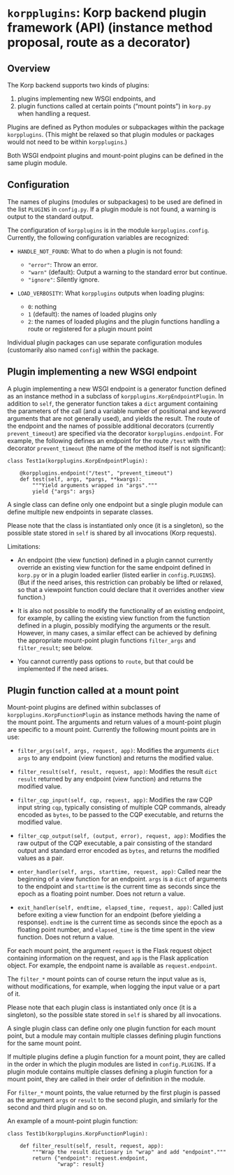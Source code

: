 
# `korpplugins`: Korp backend plugin framework (API) (instance method proposal, route as a decorator)


## Overview

The Korp backend supports two kinds of plugins:

1. plugins implementing new WSGI endpoints, and
2. plugin functions called at certain points (“mount points”) in
   `korp.py` when handling a request.

Plugins are defined as Python modules or subpackages within the
package `korpplugins`. (This might be relaxed so that plugin modules
or packages would not need to be within `korpplugins`.)

Both WSGI endpoint plugins and mount-point plugins can be defined in
the same plugin module.


## Configuration

The names of plugins (modules or subpackages) to be used are defined
in the list `PLUGINS` in `config.py`. If a plugin module is not found,
a warning is output to the standard output.

The configuration of `korpplugins` is in the module
`korpplugins.config`. Currently, the following configuration variables
are recognized:

- `HANDLE_NOT_FOUND`: What to do when a plugin is not found:
    - `"error"`: Throw an error.
    - `"warn"` (default): Output a warning to the standard error but
      continue.
    - `"ignore"`: Silently ignore.

- `LOAD_VERBOSITY`: What `korpplugins` outputs when loading plugins:
    - `0`: nothing
    - `1` (default): the names of loaded plugins only
    - `2`: the names of loaded plugins and the plugin functions
      handling a route or registered for a plugin mount point

Individual plugin packages can use separate configuration modules
(customarily also named `config`) within the package.


## Plugin implementing a new WSGI endpoint

A plugin implementing a new WSGI endpoint is a generator function
defined as an instance method in a subclass of
`korpplugins.KorpEndpointPlugin`. In addition to `self`, the generator
function takes a `dict` argument containing the parameters of the call
(and a variable number of positional and keyword arguments that are
not generally used), and yields the result. The route of the endpoint
and the names of possible additional decorators (currently
`prevent_timeout`) are specified via the decorator
`korpplugins.endpoint`. For example, the following defines an endpoint
for the route `/test` with the decorator `prevent_timeout` (the name
of the method itself is not significant):

    class Test1a(korpplugins.KorpEndpointPlugin):

        @korpplugins.endpoint("/test", "prevent_timeout")
        def test(self, args, *pargs, **kwargs):
            """Yield arguments wrapped in "args"."""
            yield {"args": args}

A single class can define only one endpoint but a single plugin module
can define multiple new endpoints in separate classes.

Please note that the class is instantiated only once (it is a
singleton), so the possible state stored in `self` is shared by all
invocations (Korp requests).

Limitations:

- An endpoint (the view function) defined in a plugin cannot currently
  override an existing view function for the same endpoint defined in
  `korp.py` or in a plugin loaded earlier (listed earlier in
  `config.PLUGINS`). (But if the need arises, this restriction can
  probably be lifted or relaxed, so that a viewpoint function could
  declare that it overrides another view function.)

- It is also not possible to modify the functionality of an existing
  endpoint, for example, by calling the existing view function from
  the function defined in a plugin, possibly modifying the arguments
  or the result. However, in many cases, a similar effect can be
  achieved by defining the appropriate mount-point plugin functions
  `filter_args` and `filter_result`; see below.

- You cannot currently pass options to `route`, but that could be
  implemented if the need arises.


## Plugin function called at a mount point

Mount-point plugins are defined within subclasses of
`korpplugins.KorpFunctionPlugin` as instance methods having the name
of the mount point. The arguments and return values of a mount-point
plugin are specific to a mount point. Currently the following mount
points are in use:

- `filter_args(self, args, request, app)`: Modifies the arguments
  `dict` `args` to any endpoint (view function) and returns the
  modified value.

- `filter_result(self, result, request, app)`: Modifies the result
  `dict` `result` returned by any endpoint (view function) and returns
  the modified value.

- `filter_cqp_input(self, cqp, request, app)`: Modifies the raw CQP
  input string `cqp`, typically consisting of multiple CQP commands,
  already encoded as `bytes`, to be passed to the CQP executable, and
  returns the modified value.

- `filter_cqp_output(self, (output, error), request, app)`: Modifies
  the raw output of the CQP executable, a pair consisting of the
  standard output and standard error encoded as `bytes`, and returns
  the modified values as a pair.

- `enter_handler(self, args, starttime, request, app)`: Called near
  the beginning of a view function for an endpoint. `args` is a `dict`
  of arguments to the endpoint and `starttime` is the current time as
  seconds since the epoch as a floating point number. Does not return
  a value.

- `exit_handler(self, endtime, elapsed_time, request, app)`: Called
  just before exiting a view function for an endpoint (before yielding
  a response). `endtime` is the current time as seconds since the
  epoch as a floating point number, and `elapsed_time` is the time
  spent in the view function. Does not return a value.

For each mount point, the argument `request` is the Flask request
object containing information on the request, and `app` is the Flask
application object. For example, the endpoint name is available as
`request.endpoint`.

The `filter_*` mount points can of course return the input value as
is, without modifications, for example, when logging the input value
or a part of it.

Please note that each plugin class is instantiated only once (it is a
singleton), so the possible state stored in `self` is shared by all
invocations.

A single plugin class can define only one plugin function for each
mount point, but a module may contain multiple classes defining plugin
functions for the same mount point.

If multiple plugins define a plugin function for a mount point, they
are called in the order in which the plugin modules are listed in
`config.PLUGINS`. If a plugin module contains multiple classes
defining a plugin function for a mount point, they are called in their
order of definition in the module.

For `filter_*` mount points, the value returned by the first plugin is
passed as the argument `args` or `result` to the second plugin, and
similarly for the second and third plugin and so on.

An example of a mount-point plugin function:

    class Test1b(korpplugins.KorpFunctionPlugin):

        def filter_result(self, result, request, app):
            """Wrap the result dictionary in "wrap" and add "endpoint"."""
            return {"endpoint": request.endpoint,
                    "wrap": result}
